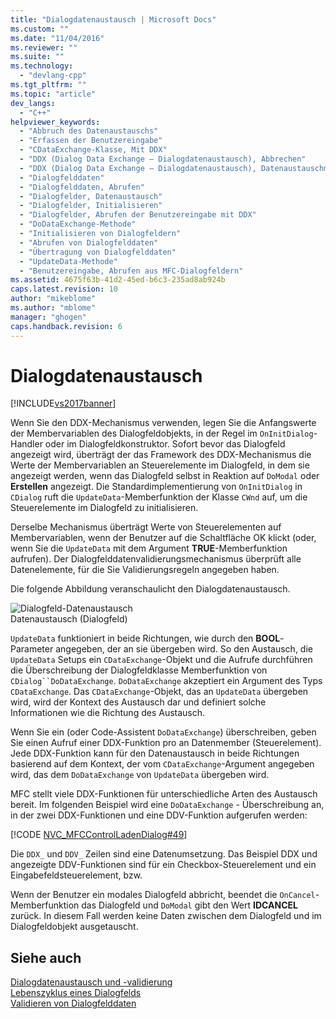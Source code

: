 ```yaml
---
title: "Dialogdatenaustausch | Microsoft Docs"
ms.custom: ""
ms.date: "11/04/2016"
ms.reviewer: ""
ms.suite: ""
ms.technology: 
  - "devlang-cpp"
ms.tgt_pltfrm: ""
ms.topic: "article"
dev_langs: 
  - "C++"
helpviewer_keywords: 
  - "Abbruch des Datenaustauschs"
  - "Erfassen der Benutzereingabe"
  - "CDataExchange-Klasse, Mit DDX"
  - "DDX (Dialog Data Exchange – Dialogdatenaustausch), Abbrechen"
  - "DDX (Dialog Data Exchange – Dialogdatenaustausch), Datenaustauschmechanismus"
  - "Dialogfelddaten"
  - "Dialogfelddaten, Abrufen"
  - "Dialogfelder, Datenaustausch"
  - "Dialogfelder, Initialisieren"
  - "Dialogfelder, Abrufen der Benutzereingabe mit DDX"
  - "DoDataExchange-Methode"
  - "Initialisieren von Dialogfeldern"
  - "Abrufen von Dialogfelddaten"
  - "Übertragung von Dialogfelddaten"
  - "UpdateData-Methode"
  - "Benutzereingabe, Abrufen aus MFC-Dialogfeldern"
ms.assetid: 4675f63b-41d2-45ed-b6c3-235ad8ab924b
caps.latest.revision: 10
author: "mikeblome"
ms.author: "mblome"
manager: "ghogen"
caps.handback.revision: 6
---
```

# Dialogdatenaustausch
[!INCLUDE[vs2017banner](../assembler/inline/includes/vs2017banner.md)]

Wenn Sie den DDX\-Mechanismus verwenden, legen Sie die Anfangswerte der Membervariablen des Dialogfeldobjekts, in der Regel im `OnInitDialog`\-Handler oder im Dialogfeldkonstruktor.  Sofort bevor das Dialogfeld angezeigt wird, überträgt der das Framework des DDX\-Mechanismus die Werte der Membervariablen an Steuerelemente im Dialogfeld, in dem sie angezeigt werden, wenn das Dialogfeld selbst in Reaktion auf `DoModal` oder **Erstellen** angezeigt.  Die Standardimplementierung von `OnInitDialog` in `CDialog` ruft die `UpdateData`\-Memberfunktion der Klasse `CWnd` auf, um die Steuerelemente im Dialogfeld zu initialisieren.  
  
 Derselbe Mechanismus überträgt Werte von Steuerelementen auf Membervariablen, wenn der Benutzer auf die Schaltfläche OK klickt \(oder, wenn Sie die `UpdateData` mit dem Argument **TRUE**\-Memberfunktion aufrufen\).  Der Dialogfelddatenvalidierungsmechanismus überprüft alle Datenelemente, für die Sie Validierungsregeln angegeben haben.  
  
 Die folgende Abbildung veranschaulicht den Dialogdatenaustausch.  
  
 ![Dialogfeld&#45;Datenaustausch](../mfc/media/vc379d1.png "vc379D1")  
Datenaustausch \(Dialogfeld\)  
  
 `UpdateData` funktioniert in beide Richtungen, wie durch den **BOOL**\-Parameter angegeben, der an sie übergeben wird.  So den Austausch, die `UpdateData` Setups ein `CDataExchange`\-Objekt und die Aufrufe durchführen die Überschreibung der Dialogfeldklasse Memberfunktion von `CDialog``DoDataExchange`.  `DoDataExchange` akzeptiert ein Argument des Typs `CDataExchange`.  Das `CDataExchange`\-Objekt, das an `UpdateData` übergeben wird, wird der Kontext des Austausch dar und definiert solche Informationen wie die Richtung des Austausch.  
  
 Wenn Sie ein \(oder Code\-Assistent `DoDataExchange`\) überschreiben, geben Sie einen Aufruf einer DDX\-Funktion pro an Datenmember \(Steuerelement\).  Jede DDX\-Funktion kann für den Datenaustausch in beide Richtungen basierend auf dem Kontext, der vom `CDataExchange`\-Argument angegeben wird, das dem `DoDataExchange` von `UpdateData` übergeben wird.  
  
 MFC stellt viele DDX\-Funktionen für unterschiedliche Arten des Austausch bereit.  Im folgenden Beispiel wird eine `DoDataExchange` \- Überschreibung an, in der zwei DDX\-Funktionen und eine DDV\-Funktion aufgerufen werden:  
  
 [!CODE [NVC_MFCControlLadenDialog#49](../CodeSnippet/VS_Snippets_Cpp/NVC_MFCControlLadenDialog#49)]  
  
 Die `DDX_` und `DDV_` Zeilen sind eine Datenumsetzung.  Das Beispiel DDX und angezeigte DDV\-Funktionen sind für ein Checkbox\-Steuerelement und ein Eingabefeldsteuerelement, bzw.  
  
 Wenn der Benutzer ein modales Dialogfeld abbricht, beendet die `OnCancel`\-Memberfunktion das Dialogfeld und `DoModal` gibt den Wert **IDCANCEL** zurück.  In diesem Fall werden keine Daten zwischen dem Dialogfeld und im Dialogfeldobjekt ausgetauscht.  
  
## Siehe auch  
 [Dialogdatenaustausch und \-validierung](../mfc/dialog-data-exchange-and-validation.md)   
 [Lebenszyklus eines Dialogfelds](../mfc/life-cycle-of-a-dialog-box.md)   
 [Validieren von Dialogfelddaten](../mfc/dialog-data-validation.md)